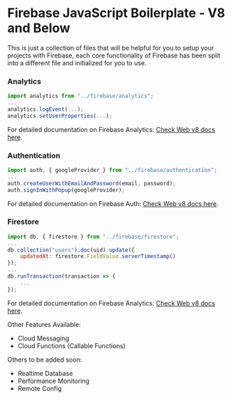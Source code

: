 # Firebase JavaScript Boilerplate - V8 and Below

This is just a collection of files that will be helpful for you to setup your projects with Firebase, each core functionality of Firebase has been split into a different file and initialized for you to use.

### Analytics

```javascript
import analytics from "../firebase/analytics";
...
analytics.logEvent(...);
analytics.setUserProperties(...);
```

For detailed documentation on Firebase Analytics: [Check Web v8 docs here](https://firebase.google.com/docs/analytics/get-started?platform=web).

### Authentication

```javascript
import auth, { googleProvider } from "../firebase/authentication";
...
auth.createUserWithEmailAndPassword(email, password);
auth.signInWithPopup(googleProvider);
```

For detailed documentation on Firebase Auth: [Check Web v8 docs here](https://firebase.google.com/docs/auth/web/).

### Firestore

```javascript
import db, { firestore } from "../firebase/firestore";
...
db.collection("users").doc(uid).update({
    updatedAt: firestore.FieldValue.serverTimestamp()
});
...
db.runTransaction(transaction => {
    ...
});
```

For detailed documentation on Firebase Analytics: [Check Web v8 docs here](https://firebase.google.com/docs/analytics/get-started?platform=web).

Other Features Available:

- Cloud Messaging
- Cloud Functions (Callable Functions)

Others to be added soon:

- Realtime Database
- Performance Monitoring
- Remote Config
